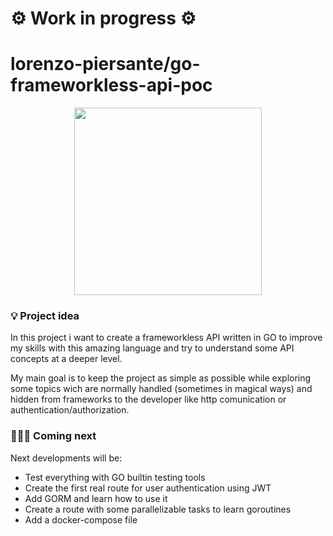 # ⚙️ Work in progress ⚙️

#  lorenzo-piersante/go-frameworkless-api-poc

<div align="center"><img src="https://go.dev/images/go-logo-white.svg" width="300"></div>

### 💡 Project idea
In this project i want to create a frameworkless API written in GO to improve my skills with this amazing language and try to understand some API concepts at a deeper level.

My main goal is to keep the project as simple as possible while exploring some topics wich are normally handled (sometimes in magical ways) and hidden from frameworks to the developer like http comunication or authentication/authorization.

### 👨🏻‍💻 Coming next
Next developments will be:
- Test everything with GO builtin testing tools
- Create the first real route for user authentication using JWT
- Add GORM and learn how to use it
- Create a route with some parallelizable tasks to learn goroutines
- Add a docker-compose file

